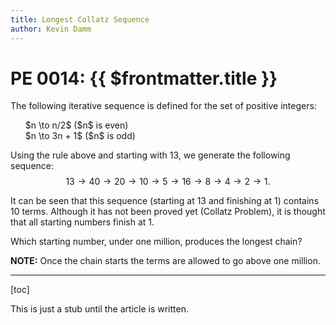 ```yaml
---
title: Longest Collatz Sequence
author: Kevin Damm
---
```


# PE 0014: {{ $frontmatter.title }}

<pe100-problem n="14">

The following iterative sequence is defined for the set of positive integers:

<ul style="list-style-type:none;">
  <li>$n \to n/2$ ($n$ is even)</li>
  <li>$n \to 3n + 1$ ($n$ is odd)</li>
</ul>

Using the rule above and starting with $13$, we generate the following sequence:
$$13 \to 40 \to 20 \to 10 \to 5 \to 16 \to 8 \to 4 \to 2 \to 1.$$

It can be seen that this sequence (starting at $13$ and finishing at $1$)
contains $10$ terms. Although it has not been proved yet (Collatz Problem),
it is thought that all starting numbers finish at $1$.

Which starting number, under one million, produces the longest chain?

<b>NOTE:</b> Once the chain starts the terms are allowed to go above one million.

</pe100-problem>

---

[toc]


This is just a stub until the article is written.

<style scoped>
.note {
  scale: 0.9;
}
</style>
